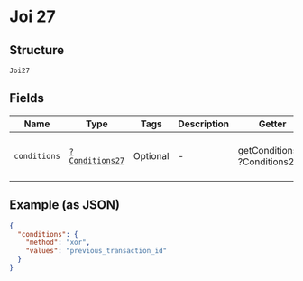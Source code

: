 
# Joi 27

## Structure

`Joi27`

## Fields

| Name | Type | Tags | Description | Getter | Setter |
|  --- | --- | --- | --- | --- | --- |
| `conditions` | [`?Conditions27`](../../doc/models/conditions-27.md) | Optional | - | getConditions(): ?Conditions27 | setConditions(?Conditions27 conditions): void |

## Example (as JSON)

```json
{
  "conditions": {
    "method": "xor",
    "values": "previous_transaction_id"
  }
}
```

